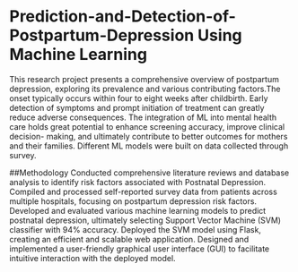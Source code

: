 # Prediction-and-Detection-of-Postpartum-Depression Using Machine Learning
This research project presents a comprehensive overview of postpartum depression, exploring its prevalence and various contributing factors.The
onset typically occurs within four to eight weeks after childbirth. Early detection of symptoms and prompt initiation of treatment can greatly reduce
adverse consequences. The integration of ML into mental health care holds great potential to enhance screening accuracy, improve clinical decision-
making, and ultimately contribute to better outcomes for mothers and their families. Different ML models were built on data collected through survey.

##Methodology
Conducted comprehensive literature reviews and database analysis to identify risk factors associated with Postnatal Depression.
Compiled and processed self-reported survey data from patients across multiple hospitals, focusing on postpartum depression risk factors.
Developed and evaluated various machine learning models to predict postnatal depression, ultimately selecting Support Vector Machine (SVM) classifier with 94% accuracy.
Deployed the SVM model using Flask, creating an efficient and scalable web application.
Designed and implemented a user-friendly graphical user interface (GUI) to facilitate intuitive interaction with the deployed model.
